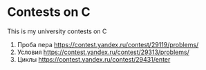 # Contests on C
This is my university contests on C

01. Проба пера https://contest.yandex.ru/contest/29119/problems/
02. Условия https://contest.yandex.ru/contest/29313/problems/
03. Циклы https://contest.yandex.ru/contest/29431/enter
